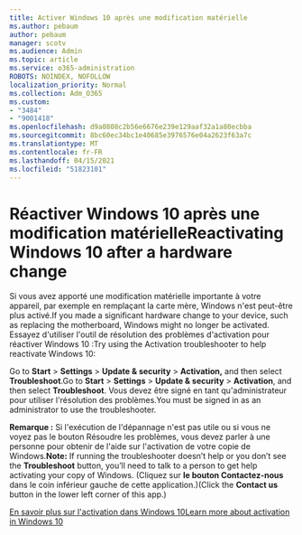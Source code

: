 ```yaml
---
title: Activer Windows 10 après une modification matérielle
ms.author: pebaum
author: pebaum
manager: scotv
ms.audience: Admin
ms.topic: article
ms.service: o365-administration
ROBOTS: NOINDEX, NOFOLLOW
localization_priority: Normal
ms.collection: Adm_O365
ms.custom:
- "3484"
- "9001418"
ms.openlocfilehash: d9a0808c2b56e6676e239e129aaf32a1a80ecbba
ms.sourcegitcommit: 8bc60ec34bc1e40685e3976576e04a2623f63a7c
ms.translationtype: MT
ms.contentlocale: fr-FR
ms.lasthandoff: 04/15/2021
ms.locfileid: "51823101"
---
```

# <a name="reactivating-windows-10-after-a-hardware-change"></a><span data-ttu-id="7cecc-102">Réactiver Windows 10 après une modification matérielle</span><span class="sxs-lookup"><span data-stu-id="7cecc-102">Reactivating Windows 10 after a hardware change</span></span>

<span data-ttu-id="7cecc-103">Si vous avez apporté une modification matérielle importante à votre appareil, par exemple en remplaçant la carte mère, Windows n'est peut-être plus activé.</span><span class="sxs-lookup"><span data-stu-id="7cecc-103">If you made a significant hardware change to your device, such as replacing the motherboard, Windows might no longer be activated.</span></span> <span data-ttu-id="7cecc-104">Essayez d'utiliser l'outil de résolution des problèmes d'activation pour réactiver Windows 10 :</span><span class="sxs-lookup"><span data-stu-id="7cecc-104">Try using the Activation troubleshooter to help reactivate Windows 10:</span></span>

<span data-ttu-id="7cecc-105">Go to **Start**  >  **Settings**  >  **Update & security**  >  **Activation,** and then select **Troubleshoot**.</span><span class="sxs-lookup"><span data-stu-id="7cecc-105">Go to **Start** > **Settings** > **Update & security** > **Activation**, and then select **Troubleshoot**.</span></span> <span data-ttu-id="7cecc-106">Vous devez être signé en tant qu'administrateur pour utiliser l'résolution des problèmes.</span><span class="sxs-lookup"><span data-stu-id="7cecc-106">You must be signed in as an administrator to use the troubleshooter.</span></span>

<span data-ttu-id="7cecc-107">**Remarque :** Si l'exécution de l'dépannage n'est  pas utile ou si vous ne voyez pas le bouton Résoudre les problèmes, vous devez parler à une personne pour obtenir de l'aide sur l'activation de votre copie de Windows.</span><span class="sxs-lookup"><span data-stu-id="7cecc-107">**Note:** If running the troubleshooter doesn’t help or you don’t see the **Troubleshoot** button, you’ll need to talk to a person to get help activating your copy of Windows.</span></span> <span data-ttu-id="7cecc-108">(Cliquez sur **le bouton Contactez-nous** dans le coin inférieur gauche de cette application.)</span><span class="sxs-lookup"><span data-stu-id="7cecc-108">(Click the **Contact us** button in the lower left corner of this app.)</span></span>

[<span data-ttu-id="7cecc-109">En savoir plus sur l'activation dans Windows 10</span><span class="sxs-lookup"><span data-stu-id="7cecc-109">Learn more about activation in Windows 10</span></span>](https://support.microsoft.com/help/12440/windows-10-activate)
